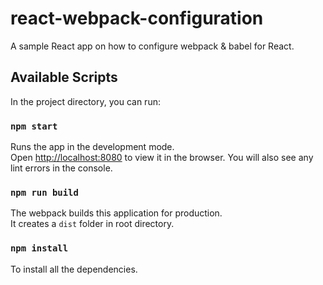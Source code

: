 # react-webpack-configuration
A sample React app on how to configure webpack &amp; babel for React.

## Available Scripts

In the project directory, you can run:

### `npm start`

Runs the app in the development mode.<br>
Open [http://localhost:8080](http://localhost:8080) to view it in the browser.
You will also see any lint errors in the console.

### `npm run build` 

The webpack builds this application for production.<br>
It creates a `dist` folder in root directory.

###  `npm install`

To install all the dependencies.
